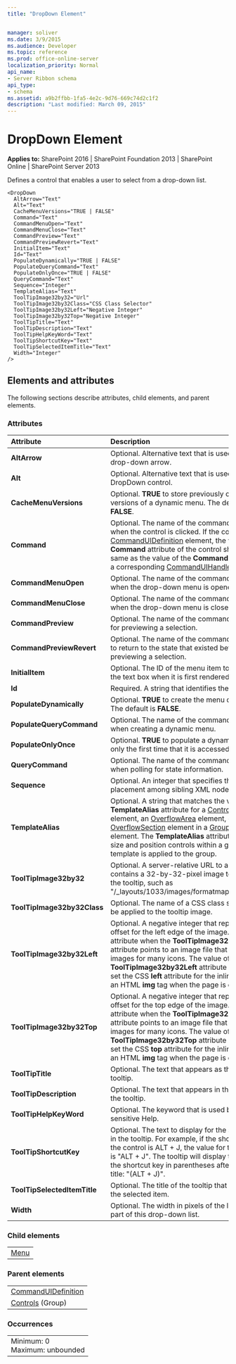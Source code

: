 ```yaml
---
title: "DropDown Element"


manager: soliver
ms.date: 3/9/2015
ms.audience: Developer
ms.topic: reference
ms.prod: office-online-server
localization_priority: Normal
api_name:
- Server Ribbon schema
api_type:
- schema
ms.assetid: a9b2ffbb-1fa5-4e2c-9d76-669c74d2c1f2
description: "Last modified: March 09, 2015"
---
```


# DropDown Element

 
  
 **Applies to:** SharePoint 2016 | SharePoint Foundation 2013 | SharePoint Online | SharePoint Server 2013
  
Defines a control that enables a user to select from a drop-down list.
  
```
<DropDown
  AltArrow="Text"
  Alt="Text"
  CacheMenuVersions="TRUE | FALSE"
  Command="Text"
  CommandMenuOpen="Text"
  CommandMenuClose="Text"
  CommandPreview="Text"
  CommandPreviewRevert="Text"
  InitialItem="Text"
  Id="Text"
  PopulateDynamically="TRUE | FALSE"
  PopulateQueryCommand="Text"
  PopulateOnlyOnce="TRUE | FALSE"
  QueryCommand="Text"
  Sequence="Integer"
  TemplateAlias="Text"
  ToolTipImage32by32="Url"
  ToolTipImage32by32Class="CSS Class Selector"
  ToolTipImage32by32Left="Negative Integer"
  ToolTipImage32by32Top="Negative Integer"
  ToolTipTitle="Text"
  ToolTipDescription="Text"
  ToolTipHelpKeyWord="Text"
  ToolTipShortcutKey="Text"
  ToolTipSelectedItemTitle="Text"
  Width="Integer"
/>
```

## Elements and attributes

The following sections describe attributes, child elements, and parent elements.

### Attributes

|**Attribute**|**Description**|
|:-----|:-----|
|**AltArrow** <br/> |Optional. Alternative text that is used for the drop-down arrow.  <br/> |
|**Alt** <br/> |Optional. Alternative text that is used for the DropDown control.  <br/> |
|**CacheMenuVersions** <br/> |Optional. **TRUE** to store previously constructed versions of a dynamic menu. The default is **FALSE**.  <br/> |
|**Command** <br/> |Optional. The name of the command to execute when the control is clicked. If the control is in a [CommandUIDefinition](commanduidefinition-element.md) element, the value of the **Command** attribute of the control should be the same as the value of the **Command** attribute of a corresponding [CommandUIHandler](commanduihandler-element.md) element.  <br/> |
|**CommandMenuOpen** <br/> |Optional. The name of the command to execute when the drop-down menu is opened.  <br/> |
|**CommandMenuClose** <br/> |Optional. The name of the command to execute when the drop-down menu is closed.  <br/> |
|**CommandPreview** <br/> |Optional. The name of the command to execute for previewing a selection.  <br/> |
|**CommandPreviewRevert** <br/> |Optional. The name of the command to execute to return to the state that existed before previewing a selection.  <br/> |
|**InitialItem** <br/> |Optional. The ID of the menu item to display in the text box when it is first rendered.  <br/> |
|**Id** <br/> |Required. A string that identifies the control.  <br/> |
|**PopulateDynamically** <br/> |Optional. **TRUE** to create the menu dynamically. The default is **FALSE**.  <br/> |
|**PopulateQueryCommand** <br/> |Optional. The name of the command to execute when creating a dynamic menu.  <br/> |
|**PopulateOnlyOnce** <br/> |Optional. **TRUE** to populate a dynamic menu only the first time that it is accessed.  <br/> |
|**QueryCommand** <br/> |Optional. The name of the command to execute when polling for state information.  <br/> |
|**Sequence** <br/> |Optional. An integer that specifies the order of placement among sibling XML nodes.  <br/> |
|**TemplateAlias** <br/> |Optional. A string that matches the value of the **TemplateAlias** attribute for a [ControlRef](controlref-element.md) element, an [OverflowArea](overflowarea-element.md) element, or an [OverflowSection](overflowsection-element.md) element in a [GroupTemplate](grouptemplate-element.md) element. The **TemplateAlias** attribute is used to size and position controls within a group when a template is applied to the group.  <br/> |
|**ToolTipImage32by32** <br/> |Optional. A server-relative URL to a file that contains a 32-by-32-pixel image to be used in the tooltip, such as "/_layouts/1033/images/formatmap32x32.png".  <br/> |
|**ToolTipImage32by32Class** <br/> |Optional. The name of a CSS class selector to be applied to the tooltip image.  <br/> |
|**ToolTipImage32by32Left** <br/> |Optional. A negative integer that represents an offset for the left edge of the image. Use this attribute when the **ToolTipImage32by32** attribute points to an image file that contains the images for many icons. The value of the **ToolTipImage32by32Left** attribute is used to set the CSS **left** attribute for the inline style of an HTML **img** tag when the page is created.  <br/> |
|**ToolTipImage32by32Top** <br/> |Optional. A negative integer that represents an offset for the top edge of the image. Use this attribute when the **ToolTipImage32by32** attribute points to an image file that contains the images for many icons. The value of the **ToolTipImage32by32Top** attribute is used to set the CSS **top** attribute for the inline style of an HTML **img** tag when the page is created.  <br/> |
|**ToolTipTitle** <br/> |Optional. The text that appears as the title of the tooltip.  <br/> |
|**ToolTipDescription** <br/> |Optional. The text that appears in the body of the tooltip.  <br/> |
|**ToolTipHelpKeyWord** <br/> |Optional. The keyword that is used by context-sensitive Help.  <br/> |
|**ToolTipShortcutKey** <br/> |Optional. The text to display for the shortcut key in the tooltip. For example, if the shortcut key for the control is ALT + J, the value for this attribute is "ALT + J". The tooltip will display the text for the shortcut key in parentheses after the tooltip title: "(ALT + J)".  <br/> |
|**ToolTipSelectedItemTitle** <br/> |Optional. The title of the tooltip that displays for the selected item.  <br/> |
|**Width** <br/> |Optional. The width in pixels of the list that is part of this drop-down list.  <br/> |
   
### Child elements

||
|:-----|
|[Menu](menu-element.md)|
   
### Parent elements

||
|:-----|
|[CommandUIDefinition](commanduidefinition-element.md) <br/> |
|[Controls](controls-element-group.md) (Group)  <br/> |
   
### Occurrences

||
|:-----|
|Minimum: 0  <br/> Maximum: unbounded  <br/> |
   

